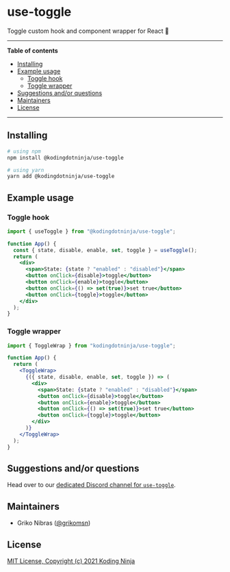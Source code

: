 <!-- markdownlint-disable MD033 MD036 MD041 -->

# use-toggle

Toggle custom hook and component wrapper for React 🔦

---

**Table of contents**

- [Installing](#installing)
- [Example usage](#example-usage)
  - [Toggle hook](#toggle-hook)
  - [Toggle wrapper](#toggle-wrapper)
- [Suggestions and/or questions](#suggestions-andor-questions)
- [Maintainers](#maintainers)
- [License](#license)

---

## Installing

```sh
# using npm
npm install @kodingdotninja/use-toggle

# using yarn
yarn add @kodingdotninja/use-toggle
```

## Example usage

### Toggle hook

```jsx
import { useToggle } from "@kodingdotninja/use-toggle";

function App() {
  const { state, disable, enable, set, toggle } = useToggle();
  return (
    <div>
      <span>State: {state ? "enabled" : "disabled"}</span>
      <button onClick={disable}>toggle</button>
      <button onClick={enable}>toggle</button>
      <button onClick={() => set(true)}>set true</button>
      <button onClick={toggle}>toggle</button>
    </div>
  );
}
```

### Toggle wrapper

```jsx
import { ToggleWrap } from "kodingdotninja/use-toggle";

function App() {
  return (
    <ToggleWrap>
      {({ state, disable, enable, set, toggle }) => (
        <div>
          <span>State: {state ? "enabled" : "disabled"}</span>
          <button onClick={disable}>toggle</button>
          <button onClick={enable}>toggle</button>
          <button onClick={() => set(true)}>set true</button>
          <button onClick={toggle}>toggle</button>
        </div>
      )}
    </ToggleWrap>
  );
}
```

## Suggestions and/or questions

Head over to our [dedicated Discord channel for `use-toggle`](https://discord.gg/KsHtDasn7e).

## Maintainers

- Griko Nibras ([@grikomsn](https://github.com/grikomsn))

## License

[MIT License, Copyright (c) 2021 Koding Ninja](./LICENSE)
